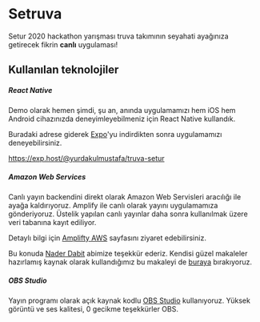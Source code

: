 # Setruva
Setur 2020 hackathon yarışması truva takımının seyahati ayağınıza getirecek fikrin **canlı** uygulaması!

## Kullanılan teknolojiler
##### React Native
Demo olarak hemen şimdi, şu an, anında uygulamamızı hem iOS hem Android cihazınızda deneyimleyebilmeniz için React Native kullandık. 

Buradaki adrese giderek [Expo](https://expo.io/ "Expo")'yu indirdikten sonra uygulamamızı deneyebilirsiniz. 

https://exp.host/@yurdakulmustafa/truva-setur

##### Amazon Web Services
Canlı yayın backendini direkt olarak Amazon Web Servisleri aracılığı ile ayağa kaldırıyoruz. Amplify ile canlı olarak yayını uygulamamıza gönderiyoruz. Üstelik yapılan canlı yayınlar daha sonra kullanılmak üzere veri tabanına kayıt ediliyor.

Detaylı bilgi için [Amplifty AWS](https://docs.amplify.aws/ "Amplifty AWS") sayfasını ziyaret edebilirsiniz.

Bu konuda [Nader Dabit](https://github.com/dabit3 "Nader Dabit") abimize teşekkür ederiz. Kendisi güzel makaleler hazırlamış kaynak olarak kullandığımız bu makaleyi de [buraya](https://dev.to/aws/building-a-serverless-live-streaming-platform-with-react-aws-1jmk "buraya") bırakıyoruz.

##### OBS Studio
Yayın programı olarak açık kaynak kodlu [OBS Studio](https://github.com/obsproject/obs-studio "OBS Studio") kullanıyoruz.  Yüksek görüntü ve ses kalitesi, 0 gecikme teşekkürler OBS.
